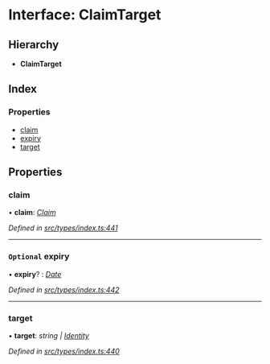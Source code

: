 # Interface: ClaimTarget

## Hierarchy

* **ClaimTarget**

## Index

### Properties

* [claim](claimtarget.md#claim)
* [expiry](claimtarget.md#optional-expiry)
* [target](claimtarget.md#target)

## Properties

###  claim

• **claim**: *[Claim](../globals.md#claim)*

*Defined in [src/types/index.ts:441](https://github.com/PolymathNetwork/polymesh-sdk/blob/1221e467/src/types/index.ts#L441)*

___

### `Optional` expiry

• **expiry**? : *[Date](../enums/transactionargumenttype.md#date)*

*Defined in [src/types/index.ts:442](https://github.com/PolymathNetwork/polymesh-sdk/blob/1221e467/src/types/index.ts#L442)*

___

###  target

• **target**: *string | [Identity](../classes/identity.md)*

*Defined in [src/types/index.ts:440](https://github.com/PolymathNetwork/polymesh-sdk/blob/1221e467/src/types/index.ts#L440)*
